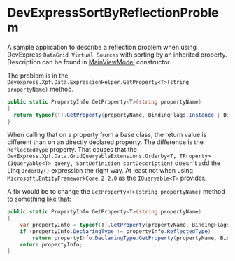 # DevExpressSortByReflectionProblem

A sample application to describe a reflection problem when using DevExpress `DataGrid Virtual Sources` with sorting by an inherited property.
Description can be found in [MainViewModel](https://github.com/rzlsoftware/DevExpressSortByReflectionProblem/blob/912953eafd52ba1a36183a00df1b88ab812eeb48/DevExpressSortByReflectionProblem/ViewModels/MainViewModel.cs#L40) constructor.

The problem is in the `Devexpress.Xpf.Data.ExpressionHelper.GetProperty<T>(string propertyName)` method.
```csharp
public static PropertyInfo GetProperty<T>(string propertyName)
{
  return typeof(T).GetProperty(propertyName, BindingFlags.Instance | BindingFlags.Public);
}
```
When calling that on a property from a base class, the return value is different than on an directly declared property.
The difference is the `ReflectedType` property.
That causes that the `DevExpress.Xpf.Data.GridQueryableExtensions.Orderby<T, TProperty>(IQueryable<T> query, SortDefinition sortDescription)` doesn´t add the Linq `OrderBy()` expression the right way.
At least not when using `Microsoft.EntityFrameworkCore 2.2.0` as the `IQueryable<T>` provider.

A fix would be to change the `GetProperty<T>(string propertyName)` method to something like that:
```csharp
public static PropertyInfo GetProperty<T>(string propertyName)
{
    var propertyInfo = typeof(T).GetProperty(propertyName, BindingFlags.Instance | BindingFlags.Public);
    if (propertyInfo.DeclaringType != propertyInfo.ReflectedType)
        return propertyInfo.DeclaringType.GetProperty(propertyName, BindingFlags.Instance | BindingFlags.Public);
    return propertyInfo;
}
```
